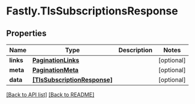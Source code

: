 # Fastly.TlsSubscriptionsResponse

## Properties

Name | Type | Description | Notes
------------ | ------------- | ------------- | -------------
**links** | [**PaginationLinks**](PaginationLinks.md) |  | [optional] 
**meta** | [**PaginationMeta**](PaginationMeta.md) |  | [optional] 
**data** | [**[TlsSubscriptionResponse]**](TlsSubscriptionResponse.md) |  | [optional] 



[[Back to API list]](../../README.md#endpoints) [[Back to README]](../../README.md)
